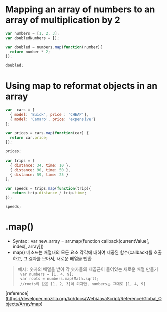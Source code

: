 Mapping an array of numbers to an array of multiplication by 2
==============================================================
```javaScript
var numbers = [1, 2, 3];
var doubledNumbers = [];

var doubled = numbers.map(function(number){
  return number * 2;
});

doubled;
```

Using map to reformat objects in an array
=========================================
```javaScript
var  cars = [
  { model: 'Buick', price : 'CHEAP'}, 
  { model: 'Camaro', price: 'expensive'}
];

var prices = cars.map(function(car) {
  return car.price;
});

prices;
```
```javaScript
var trips = [
  { distance: 34, time: 10 },
  { distance: 90, time: 50 },
  { distance: 59, time: 25 }
];

var speeds = trips.map(function(trip){
   return trip.distance / trip.time;
});

speeds;
```
.map()
======
* Syntax : var new_array = arr.map(function callback(currentValue[, index[, array]])
* map() 메소드는 배열내의 모든 요소 각각에 대하여 제공된 함수(callback)를 호출하고, 그 결과를 모아서, 새로운 배열을 반환    
> 예시 : 숫자의 배열을 받아 각 숫자들의 제곱근이 들어있는 새로운 배열 만들기    
> <code> var numbers = [1, 4, 9]; </code>    
> <code> var roots = numbers.map(Math.sqrt); </code>    
> <code> //roots의 값은 [1, 2, 3]이 되지만, numbers는 그대로 [1, 4, 9] </code>    

[reference] (https://developer.mozilla.org/ko/docs/Web/JavaScript/Reference/Global_Objects/Array/map)

